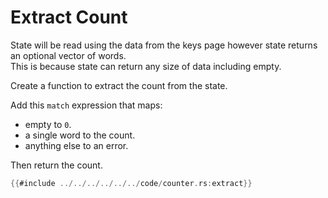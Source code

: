 # Extract Count
State will be read using the data from the keys page however state returns an optional vector of words. \
This is because state can return any size of data including empty.

Create a function to extract the count from the state.

Add this `match` expression that maps:
- empty to `0`.
- a single word to the count.
- anything else to an error.

Then return the count.
```rust
{{#include ../../../../../../code/counter.rs:extract}}
```
